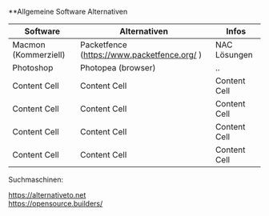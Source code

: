**Allgemeine Software Alternativen

| Software  | Alternativen | Infos |
| ------------- | ------------- | ------------- |
| Macmon (Kommerziell)  | Packetfence (https://www.packetfence.org/ )   | NAC Lösungen  |
| Photoshop  | Photopea (browser)  | ..  |****
| Content Cell  | Content Cell  | Content Cell  |****
| Content Cell  | Content Cell  | Content Cell  |****
| Content Cell  | Content Cell  | Content Cell  |****
| Content Cell  | Content Cell  | Content Cell  |****


Suchmaschinen:  

https://alternativeto.net  
https://opensource.builders/  

